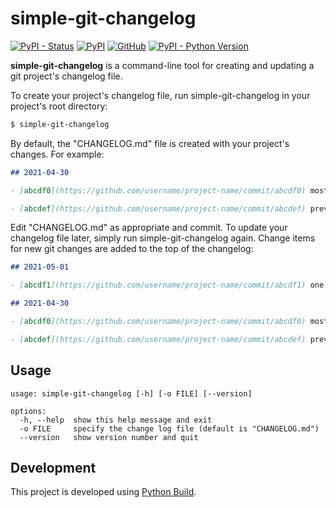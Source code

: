 # simple-git-changelog

[![PyPI - Status](https://img.shields.io/pypi/status/simple-git-changelog)](https://pypi.org/project/simple-git-changelog/)
[![PyPI](https://img.shields.io/pypi/v/simple-git-changelog)](https://pypi.org/project/simple-git-changelog/)
[![GitHub](https://img.shields.io/github/license/craigahobbs/simple-git-changelog)](https://github.com/craigahobbs/simple-git-changelog/blob/main/LICENSE)
[![PyPI - Python Version](https://img.shields.io/pypi/pyversions/simple-git-changelog)](https://pypi.org/project/simple-git-changelog/)

**simple-git-changelog** is a command-line tool for creating and updating a git project's changelog
file.

To create your project's changelog file, run simple-git-changelog in your project's root directory:

``` sh
$ simple-git-changelog
```

By default, the "CHANGELOG.md" file is created with your project's changes. For example:

``` markdown
## 2021-04-30

- [abcdf0](https://github.com/username/project-name/commit/abcdf0) most recent change

- [abcdef](https://github.com/username/project-name/commit/abcdef) previous change
```

Edit "CHANGELOG.md" as appropriate and commit. To update your changelog file later, simply run
simple-git-changelog again. Change items for new git changes are added to the top of the changelog:

``` markdown
## 2021-05-01

- [abcdf1](https://github.com/username/project-name/commit/abcdf1) one more thing

## 2021-04-30

- [abcdf0](https://github.com/username/project-name/commit/abcdf0) most recent change

- [abcdef](https://github.com/username/project-name/commit/abcdef) previous change
```


## Usage

```
usage: simple-git-changelog [-h] [-o FILE] [--version]

options:
  -h, --help  show this help message and exit
  -o FILE     specify the change log file (default is "CHANGELOG.md")
  --version   show version number and quit
```

## Development

This project is developed using [Python Build](https://github.com/craigahobbs/python-build#readme).
